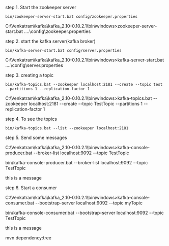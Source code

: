 step 1. Start the zookeeper server

	bin/zookeeper-server-start.bat config/zookeeper.properties

C:\Venkatram\kafka\kafka_2.10-0.10.2.1\bin\windows>zookeeper-server-start.bat ..\..\config\zookeeper.properties

step 2. start the kafka server(kafka broker)

	bin/kafka-server-start.bat config/server.properties

C:\Venkatram\kafka\kafka_2.10-0.10.2.1\bin\windows>kafka-server-start.bat ..\..\config\server.properties


step 3. creating a topic

	bin/kafka-topics.bat --zookeeper localhost:2181 --create --topic test --partitions 1 --replication-factor 1

C:\Venkatram\kafka\kafka_2.10-0.10.2.1\bin\windows>kafka-topics.bat --zookeeper localhost:2181 --create --topic TestTopic --partitions 1 --replication-factor 1


step 4. To see the topics

	bin/kafka-topics.bat --list --zookeeper localhost:2181

step 5. Send some messages

C:\Venkatram\kafka\kafka_2.10-0.10.2.1\bin\windows>kafka-console-producer.bat --broker-list localhost:9092 --topic TestTopic

bin/kafka-console-producer.bat --broker-list localhost:9092 --topic TestTopic

this is a message

step 6. Start a consumer

C:\Venkatram\kafka\kafka_2.10-0.10.2.1\bin\windows>kafka-console-consumer.bat --bootstrap-server localhost:9092 --topic myTopic

bin/kafka-console-consumer.bat --bootstrap-server localhost:9092 --topic TestTopic

this is a message


mvn dependency:tree